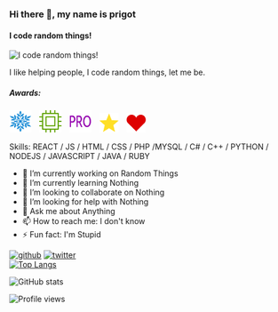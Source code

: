 ### Hi there 👋, my name is prigot
#### I code random things!
![I code random things!](https://raw.githubusercontent.com/onimur/.github/master/.resources/git-header.svg)

I like helping people, I code random things, let me be.
##### Awards:

<a href='https://archiveprogram.github.com/'><img src='https://raw.githubusercontent.com/acervenky/animated-github-badges/master/assets/acbadge.gif' width='40' height='40'></a> <a href='https://docs.github.com/en/developers'><img src='https://raw.githubusercontent.com/acervenky/animated-github-badges/master/assets/devbadge.gif' width='40' height='40'></a> <a href='https://github.com/pricing'><img src='https://raw.githubusercontent.com/acervenky/animated-github-badges/master/assets/pro.gif' width='40' height='40'></a> <a href='https://stars.github.com/'><img src='https://raw.githubusercontent.com/acervenky/animated-github-badges/master/assets/starbadge.gif' width='35' height='35'></a> <a href='https://docs.github.com/en/github/supporting-the-open-source-community-with-github-sponsors'><img src='https://raw.githubusercontent.com/acervenky/animated-github-badges/master/assets/sponsorbadge.gif' width='35' height='35'></a> 

Skills: REACT / JS / HTML / CSS / PHP /MYSQL / C# / C++ / PYTHON / NODEJS / JAVASCRIPT / JAVA / RUBY

- 🔭 I’m currently working on Random Things 
- 🌱 I’m currently learning Nothing 
- 👯 I’m looking to collaborate on Nothing 
- 🤔 I’m looking for help with Nothing 
- 💬 Ask me about Anything 
- 📫 How to reach me: I don't know 
- ⚡ Fun fact: I'm Stupid 

[<img src='https://cdn.jsdelivr.net/npm/simple-icons@3.0.1/icons/github.svg' alt='github' height='40'>](https://github.com/prigot)  [<img src='https://cdn.jsdelivr.net/npm/simple-icons@3.0.1/icons/twitter.svg' alt='twitter' height='40'>](https://twitter.com/YourAnonSecc)  
[![Top Langs](https://github-readme-stats.vercel.app/api/top-langs/?username=prigot)](https://github.com/anuraghazra/github-readme-stats)

![GitHub stats](https://github-readme-stats.vercel.app/api?username=prigot&show_icons=true)  

![Profile views](https://gpvc.arturio.dev/prigot)  
